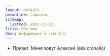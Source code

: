 ```yaml
---
layout: default
permalink: /aboutme
sitemap:
  lastmod: 2022-12-12
title: Обо мне
desc: информация о cronolio
---
```

<div class="posts">
<ul>
  <li>
Привет. Меня зовут Алексей (aka cronolio)
  </li>
</ul>
</div>
